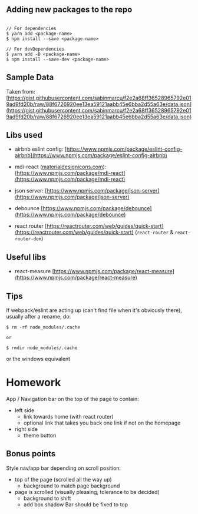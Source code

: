 ## Adding new packages to the repo

```

// For dependencies
$ yarn add <package-name>
$ npm install --save <package-name>

// For devDependencies
$ yarn add -D <package-name>
$ npm install --save-dev <package-name>

```

## Sample Data

Taken from: [https://gist.githubusercontent.com/sabinmarcu/f2e2a68ff36528965792e019ad9fd20b/raw/88f6726920ee13ea59121aabb45e6bba2d55a63e/data.json](https://gist.githubusercontent.com/sabinmarcu/f2e2a68ff36528965792e019ad9fd20b/raw/88f6726920ee13ea59121aabb45e6bba2d55a63e/data.json)

## Libs used 

- airbnb eslint config: [https://www.npmjs.com/package/eslint-config-airbnb](https://www.npmjs.com/package/eslint-config-airbnb)

- mdi-react ([materialdesignicons.com](materialdesignicons.com)): [https://www.npmjs.com/package/mdi-react](https://www.npmjs.com/package/mdi-react)

- json server: [https://www.npmjs.com/package/json-server](https://www.npmjs.com/package/json-server)

- debounce [https://www.npmjs.com/package/debounce](https://www.npmjs.com/package/debounce)

- react router [https://reactrouter.com/web/guides/quick-start](https://reactrouter.com/web/guides/quick-start) (`react-router` & `react-router-dom`)

## Useful libs

- react-measure [https://www.npmjs.com/package/react-measure](https://www.npmjs.com/package/react-measure)

## Tips

If webpack/eslint are acting up (can't find file when it's obviously there), usually after a rename, do:

```
$ rm -rf node_modules/.cache 

or 

$ rmdir node_modules/.cache
```

or the windows equivalent

# Homework

App / Navigation bar on the top of the page to contain:
- left side
    - link towards home (with react router)
    - optional link that takes you back one link if not on the homepage
- right side
    - theme button

## Bonus points

Style nav/app bar depending on scroll position:
- top of the page (scrolled all the way up)
    - background to match page background
- page is scrolled (visually pleasing, tolerance to be decided)
    - background to shift
    - add box shadow
Bar should be fixed to top